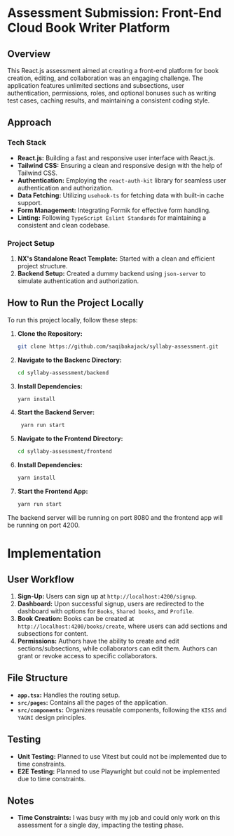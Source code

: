 # Assessment Submission: Front-End Cloud Book Writer Platform

## Overview

This React.js assessment aimed at creating a front-end platform for book creation, editing, and collaboration was an
engaging challenge. The application features unlimited sections and subsections, user authentication, permissions,
roles, and optional bonuses such as writing test cases, caching results, and maintaining a consistent coding style.

## Approach

### Tech Stack

- **React.js:** Building a fast and responsive user interface with React.js.
- **Tailwind CSS:** Ensuring a clean and responsive design with the help of Tailwind CSS.
- **Authentication:** Employing the `react-auth-kit` library for seamless user authentication and authorization.
- **Data Fetching:** Utilizing `usehook-ts` for fetching data with built-in cache support.
- **Form Management:** Integrating Formik for effective form handling.
- **Linting:** Following `TypeScript Eslint Standards` for maintaining a consistent and clean codebase.

### Project Setup

1. **NX's Standalone React Template:** Started with a clean and efficient project structure.
2. **Backend Setup:** Created a dummy backend using `json-server` to simulate authentication and authorization.

## How to Run the Project Locally

To run this project locally, follow these steps:

1. **Clone the Repository:**
   ```bash
   git clone https://github.com/saqibakajack/syllaby-assessment.git
   ```
2. **Navigate to the Backenc Directory:**
   ```bash
   cd syllaby-assessment/backend
   ```
3. **Install Dependencies:**
   ```bash
   yarn install
   ```
4. **Start the Backend Server:**
   ```bash
    yarn run start
    ```
5. **Navigate to the Frontend Directory:**
   ```bash
   cd syllaby-assessment/frontend
   ```
6. **Install Dependencies:**
   ```bash
   yarn install
   ```
7. **Start the Frontend App:**
   ```bash
   yarn run start
   ```
   
The backend server will be running on port 8080 and the frontend app will be running on port 4200.


# Implementation

## User Workflow

1. **Sign-Up:** Users can sign up at `http://localhost:4200/signup`.
2. **Dashboard:** Upon successful signup, users are redirected to the dashboard with options for `Books`, `Shared books`, and `Profile`.
3. **Book Creation:** Books can be created at `http://localhost:4200/books/create`, where users can add sections and subsections for content.
4. **Permissions:** Authors have the ability to create and edit sections/subsections, while collaborators can edit them. Authors can grant or revoke access to specific collaborators.

## File Structure

- **`app.tsx`:** Handles the routing setup.
- **`src/pages`:** Contains all the pages of the application.
- **`src/components`:** Organizes reusable components, following the `KISS` and `YAGNI` design principles.

## Testing

- **Unit Testing:** Planned to use Vitest but could not be implemented due to time constraints.
- **E2E Testing:** Planned to use Playwright but could not be implemented due to time constraints.

## Notes

- **Time Constraints:** I was busy with my job and could only work on this assessment for a single day, impacting the testing phase.